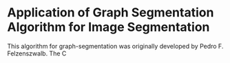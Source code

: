 # Application of Graph Segmentation Algorithm for Image Segmentation

This algorithm for graph-segmentation was originally developed by Pedro F. Felzenszwalb. The C